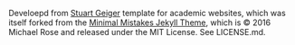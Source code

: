 Develoepd from [Stuart Geiger](https://github.com/staeiou) template for academic websites, which was itself forked from the [Minimal Mistakes Jekyll Theme](https://mmistakes.github.io/minimal-mistakes/), which is © 2016 Michael Rose and released under the MIT License. See LICENSE.md.
